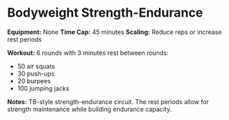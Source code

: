 # Bodyweight Strength-Endurance

**Equipment:** None
**Time Cap:** 45 minutes
**Scaling:** Reduce reps or increase rest periods

**Workout:**
6 rounds with 3 minutes rest between rounds:
- 50 air squats
- 30 push-ups
- 20 burpees
- 100 jumping jacks

**Notes:**
TB-style strength-endurance circuit. The rest periods allow for strength maintenance while building endurance capacity.
